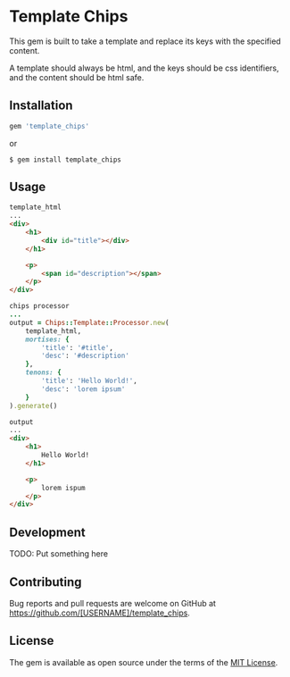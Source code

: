 # Template Chips
<!-- SCOPE -->
This gem is built to take a template and replace its keys with the specified content.

A template should always be html, and the keys should be css identifiers, and the content should be html safe.

## Installation

```ruby
gem 'template_chips'
```

or

```
$ gem install template_chips
```

## Usage


```html
template_html
...
<div>
    <h1>
        <div id="title"></div>
    </h1>

    <p>
        <span id="description"></span>   
    </p>
</div>
```
```ruby
chips processor
...
output = Chips::Template::Processor.new(
    template_html,
    mortises: {
        'title': '#title',
        'desc': '#description'
    },
    tenons: {
        'title': 'Hello World!',
        'desc': 'lorem ipsum'
    }
).generate()
```

```html
output
...
<div>
    <h1>
        Hello World!
    </h1>

    <p>
        lorem ispum   
    </p>
</div>
```
## Development

TODO: Put something here
<!-- After checking out the repo, run `bin/setup` to install dependencies. Then, run `rake spec` to run the tests. You can also run `bin/console` for an interactive prompt that will allow you to experiment.

To install this gem onto your local machine, run `bundle exec rake install`. To release a new version, update the version number in `version.rb`, and then run `bundle exec rake release`, which will create a git tag for the version, push git commits and tags, and push the `.gem` file to [rubygems.org](https://rubygems.org). -->

## Contributing

Bug reports and pull requests are welcome on GitHub at https://github.com/[USERNAME]/template_chips.

## License

The gem is available as open source under the terms of the [MIT License](https://opensource.org/licenses/MIT).
